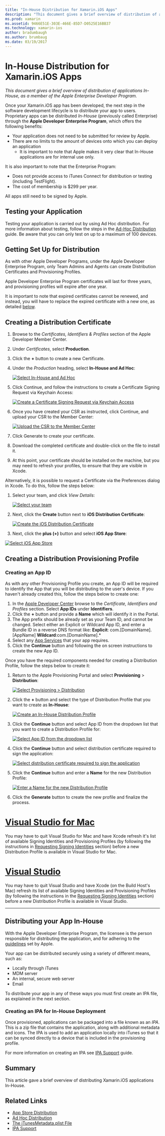```yaml
---
title: "In-House Distribution for Xamarin.iOS Apps"
description: "This document gives a brief overview of distribution of applications In-House, as a member of the Apple Enterprise Developer Program."
ms.prod: xamarin
ms.assetid: 9466E51E-303E-466E-85D7-D0525E16BB37
ms.technology: xamarin-ios
author: bradumbaugh
ms.author: brumbaug
ms.date: 03/19/2017
---
```


# In-House Distribution for Xamarin.iOS Apps

_This document gives a brief overview of distribution of applications In-House, as a member of the Apple Enterprise Developer Program._

Once your Xamarin.iOS app has been developed, the next step in the software development lifecycle is to distribute your app to users. Proprietary apps can be distributed *In-House* (previously called Enterprise) through the **Apple Developer Enterprise Program**, which offers the following benefits:

- Your application does not need to be submitted for review by Apple.
- There are no limits to the amount of devices onto which you can deploy an application
	- It is important to note that Apple makes it very clear that In-House applications are for internal use only.

It is also important to note that the Enterprise Program:

- Does not provide access to iTunes Connect for distribution or testing (including TestFlight).
- The cost of membership is $299 per year.

All apps still need to be signed by Apple.

<a name="testing" />

## Testing your Application

Testing your application is carried out by using Ad Hoc distribution. For more information about testing, follow the steps in the [Ad-Hoc Distribution](~/ios/deploy-test/app-distribution/ad-hoc-distribution.md) guide. Be aware that you can only test on up to a maximum of 100 devices.

<a name="setup" />

## Getting Set Up for Distribution

As with other Apple Developer Programs, under the Apple Developer Enterprise Program, only Team Admins and Agents can create Distribution Certificates and Provisioning Profiles.

Apple Developer Enterprise Program certificates will last for three years, and provisioning profiles will expire after one year.

It is important to note that expired certificates cannot be renewed, and instead, you will have to replace the expired certificate with a new one, as detailed [below](#certificate).

<a name="certificate" />

## Creating a Distribution Certificate

1. Browse to the *Certificates, Identifiers & Profiles* section of the Apple Developer Member Center.
2. Under *Certificates*, select **Production**.
3. Click the **+** button to create a new Certificate.
4. Under the *Production* heading, select **In-House and Ad Hoc**:

   [![](in-house-distribution-images/createcertmanually01.png "Select In-House and Ad Hoc")](in-house-distribution-images/createcertmanually01.png#lightbox)

5. Click Continue, and follow the instructions to create a Certificate Signing Request via Keychain Access:

   [![](in-house-distribution-images/createcertmanually02.png "Create a Certificate Signing Request via Keychain Access")](in-house-distribution-images/createcertmanually02.png#lightbox)

6. Once you have created your CSR as instructed, click Continue, and upload your CSR to the Member Center:

   [![](in-house-distribution-images/createcertmanually03.png "Upload the CSR to the Member Center")](in-house-distribution-images/createcertmanually03.png#lightbox)

7. Click Generate to create your certificate.
8. Download the completed certificate and double-click on the file to install it.
9. At this point, your certificate should be installed on the machine, but you may need to refresh your profiles, to ensure that they are visible in Xcode.

Alternatively, it is possible to request a Certificate via the Preferences dialog in Xcode. To do this, follow the steps below:

1. Select your team, and click *View Details*:

	[![](in-house-distribution-images/selectteam.png "Select your team")](in-house-distribution-images/selectteam.png#lightbox)

2. Next, click the **Create** button next to **iOS Distribution Certificate**:

   [![](in-house-distribution-images/selectcert.png "Create the iOS Distribution Certificate")](in-house-distribution-images/selectcert.png#lightbox)

2.   Next, click the **plus (+)** button and select **iOS App Store**:

   [![](in-house-distribution-images/selectcert.png "Select iOS App Store")](in-house-distribution-images/selectcert.png#lightbox)

<a name="profile" />

## Creating a Distribution Provisioning Profile

<a name="appid" />

### Creating an App ID

As with any other Provisioning Profile you create, an App ID will be required to identify the App that you will be distributing to the user's device. If you haven't already created this, follow the steps below to create one:


1. In the [Apple Developer Center](https://developer.apple.com/account/overview.action) browse to the *Certificate, Identifiers and Profiles* section. Select **App IDs** under **Identifiers**.
2. Click the **+** button and provide a **Name** which will identify it in the Portal.
3. The App prefix should be already set as your Team ID, and cannot be changed. Select either an Explicit or Wildcard App ID, and enter a Bundle ID in a reverse DNS format like: **Explicit**: com.[DomainName].[AppName] **Wildcard**:com.[DomainName].*
4. Select any [App Services](~/ios/get-started/installation/device-provisioning/index.md#appservices) that your app requires.
5. Click the **Continue** button and following the on screen instructions to create the new App ID.

Once you have the required components needed for creating a Distribution Profile, follow the steps below to create it:

1. Return to the Apple Provisioning Portal and select **Provisioning** > **Distribution**:

   [![](in-house-distribution-images/distribute01.png "Select Provisioning > Distribution")](in-house-distribution-images/distribute01.png#lightbox)

2. Click the **+** button and select the type of Distribution Profile that you want to create as **In-House**:

   [![](in-house-distribution-images/distribute02.png "Create an In-House Distribution Profile")](in-house-distribution-images/distribute02.png#lightbox)

3. Click the **Continue** button and select App ID from the dropdown list that you want to create a Distribution Profile for:

   [![](in-house-distribution-images/distribute03.png "Select App ID from the dropdown list")](in-house-distribution-images/distribute03.png#lightbox)

4. Click the **Continue** button and select distribution certificate required to sign the application:

   [![](in-house-distribution-images/distribute04.png "Select distribution certificate required to sign the application")](in-house-distribution-images/distribute04.png#lightbox)

6. Click the **Continue** button and enter a **Name** for the new Distribution Profile:

   [![](in-house-distribution-images/distribute06.png "Enter a Name for the new Distribution Profile")](in-house-distribution-images/distribute06.png#lightbox)

7. Click the **Generate** button to create the new profile and finalize the process.

# [Visual Studio for Mac](#tab/vsmac)

 You may have to quit Visual Studio for Mac and have Xcode refresh it's list of available Signing Identities and Provisioning Profiles (by following the instructions in [Requesting Signing Identities](~/ios/get-started/installation/device-provisioning/manual-provisioning.md#download) section) before a new Distribution Profile is available in Visual Studio for Mac.

# [Visual Studio](#tab/vswin)

You may have to quit Visual Studio and have Xcode (on the Build Host's Mac) refresh its list of available Signing Identities and Provisioning Profiles (by following the instructions in the [Requesting Signing Identities](~/ios/get-started/installation/device-provisioning/manual-provisioning.md#download) section) before a new Distribution Profile is available in Visual Studio.

-----

<a name="inhouse" />

## Distributing your App In-House

With the Apple Developer Enterprise Program, the licensee is the person responsible for distributing the application, and for adhering to the [guidelines](http://adcdownload.apple.com/Documentation/License_Agreements__Apple_Developer_Enterprise_Program/Apple_Developer_Program_Enterprise_Agreement_20150608.pdf) set by Apple.

Your app can be distributed securely using a variety of different means, such as:

- Locally through iTunes
- MDM server
- An internal, secure web server
- Email

To distribute your app in any of these ways you must first create an IPA file, as explained in the next section.


### Creating an IPA for In-House Deployment

Once provisioned, applications can be packaged into a file known as an *IPA*. This is a zip file that contains the application, along with additional metadata and icons. The IPA is used to add an application locally into iTunes so that it can be synced directly to a device that is included in the provisioning profile.

For more information on creating an IPA see [IPA Support](~/ios/deploy-test/app-distribution/ipa-support.md) guide.


## Summary

This article gave a brief overview of distributing Xamarin.iOS applications In-House.

## Related Links

- [App Store Distribution](~/ios/deploy-test/app-distribution/app-store-distribution/index.md)
- [Ad Hoc Distribution](~/ios/deploy-test/app-distribution/ad-hoc-distribution.md)
- [The iTunesMetadata.plist File](~/ios/deploy-test/app-distribution/itunesmetadata.md)
- [IPA Support](~/ios/deploy-test/app-distribution/ipa-support.md)
